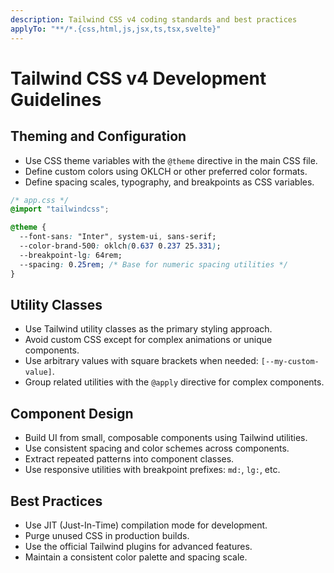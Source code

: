```yaml
---
description: Tailwind CSS v4 coding standards and best practices
applyTo: "**/*.{css,html,js,jsx,ts,tsx,svelte}"
---
```


# Tailwind CSS v4 Development Guidelines

## Theming and Configuration

- Use CSS theme variables with the `@theme` directive in the main CSS file.
- Define custom colors using OKLCH or other preferred color formats.
- Define spacing scales, typography, and breakpoints as CSS variables.

```css
/* app.css */
@import "tailwindcss";

@theme {
  --font-sans: "Inter", system-ui, sans-serif;
  --color-brand-500: oklch(0.637 0.237 25.331);
  --breakpoint-lg: 64rem;
  --spacing: 0.25rem; /* Base for numeric spacing utilities */
}
```

## Utility Classes

- Use Tailwind utility classes as the primary styling approach.
- Avoid custom CSS except for complex animations or unique components.
- Use arbitrary values with square brackets when needed: `[--my-custom-value]`.
- Group related utilities with the `@apply` directive for complex components.

## Component Design

- Build UI from small, composable components using Tailwind utilities.
- Use consistent spacing and color schemes across components.
- Extract repeated patterns into component classes.
- Use responsive utilities with breakpoint prefixes: `md:`, `lg:`, etc.

## Best Practices

- Use JIT (Just-In-Time) compilation mode for development.
- Purge unused CSS in production builds.
- Use the official Tailwind plugins for advanced features.
- Maintain a consistent color palette and spacing scale.
